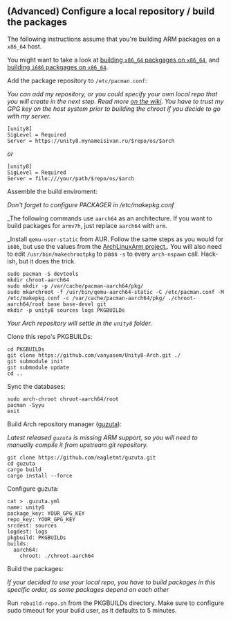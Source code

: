 ## (Advanced) Configure a local repository / build the packages

The following instructions assume that you're building ARM packages on a `x86_64` host.

You might want to take a look at [building `x86_64` packgages on `x86_64`](README.md), and [building `i686` packgages on `x86_64`](BUILDING-I686.md).

Add the package repository to `/etc/pacman.conf`:

_You can add my repository, or you could specify your own local repo that you will create in the next step. Read more [on the wiki](https://wiki.archlinux.org/index.php/Pacman/Tips_and_tricks#Custom_local_repository). You have to trust my GPG key on the host system prior to building the chroot if you decide to go with my server._

```
[unity8]
SigLevel = Required
Server = https://unity8.mynameisivan.ru/$repo/os/$arch
```
_or_
```
[unity8]
SigLevel = Required
Server = file:///your/path/$repo/os/$arch
```

Assemble the build enviroment:

_Don't forget to configure PACKAGER in /etc/makepkg.conf_

_The following commands use `aarch64` as an architecture. If you want to build packages for `armv7h`, just replace `aarch64` with `arm`.

_Install `qemu-user-static` from AUR. Follow the same steps as you would for `i686`, but use the values from the [ArchLinuxArm project.](http://mirror.archlinuxarm.org/os/ArchLinuxARM-aarch64-latest.tar.gz). You will also need to edit `/usr/bin/makechrootpkg` to pass `-s` to every `arch-nspawn` call. Hack-ish, but it does the trick.
```
sudo pacman -S devtools
mkdir chroot-aarch64
sudo mkdir -p /var/cache/pacman-aarch64/pkg/
sudo mkarchroot -f /usr/bin/qemu-aarch64-static -C /etc/pacman.conf -M /etc/makepkg.conf -c /var/cache/pacman-aarch64/pkg/ ./chroot-aarch64/root base base-devel git
mkdir -p unity8 sources logs PKGBUILDs
```

_Your Arch repository will settle in the `unity8` folder._

Clone this repo's PKGBUILDs:
```
cd PKGBUILDs
git clone https://github.com/vanyasem/Unity8-Arch.git ./
git submodule init
git submodule update
cd ..
```

Sync the databases:
```
sudo arch-chroot chroot-aarch64/root
pacman -Syyu
exit
```

Build Arch repository manager ([guzuta](https://github.com/eagletmt/guzuta)):

_Latest released `guzuta` is missing ARM support, so you will need to manually compile it from upstream git repository._

```
git clone https://github.com/eagletmt/guzuta.git
cd guzuta
cargo build
cargo install --force
```

Configure guzuta:
```
cat > .guzuta.yml
name: unity8
package_key: YOUR_GPG_KEY
repo_key: YOUR_GPG_KEY
srcdest: sources
logdest: logs
pkgbuild: PKGBUILDs
builds:
  aarch64:
    chroot: ./chroot-aarch64
```

Build the packages:

_If your decided to use your local repo, you have to build packages in this specific order, as some packages depend on each other_

Run `rebuild-repo.sh` from the PKGBUILDs directory. Make sure to configure sudo timeout for your build user, as it defaults to 5 minutes.
